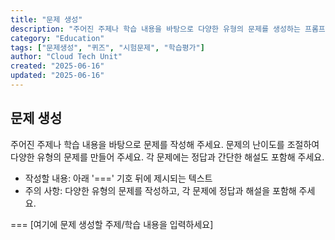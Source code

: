 ```yaml
---
title: "문제 생성"
description: "주어진 주제나 학습 내용을 바탕으로 다양한 유형의 문제를 생성하는 프롬프트"
category: "Education"
tags: ["문제생성", "퀴즈", "시험문제", "학습평가"]
author: "Cloud Tech Unit"
created: "2025-06-16"
updated: "2025-06-16"
---
```


## 문제 생성

주어진 주제나 학습 내용을 바탕으로 문제를 작성해 주세요. 문제의 난이도를 조절하여 다양한 유형의 문제를 만들어 주세요. 각 문제에는 정답과 간단한 해설도 포함해 주세요.

* 작성할 내용: 아래 '===' 기호 뒤에 제시되는 텍스트
* 주의 사항: 다양한 유형의 문제를 작성하고, 각 문제에 정답과 해설을 포함해 주세요.

===
[여기에 문제 생성할 주제/학습 내용을 입력하세요]
